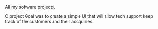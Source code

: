 All my software projects.



C project
Goal was to create a simple UI that will allow tech support keep track of the customers and their accquiries


